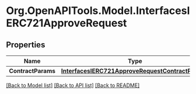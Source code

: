 # Org.OpenAPITools.Model.InterfacesIERC721ApproveRequest

## Properties

Name | Type | Description | Notes
------------ | ------------- | ------------- | -------------
**ContractParams** | [**InterfacesIERC721ApproveRequestContractParams**](InterfacesIERC721ApproveRequestContractParams.md) |  | 

[[Back to Model list]](../README.md#documentation-for-models) [[Back to API list]](../README.md#documentation-for-api-endpoints) [[Back to README]](../README.md)

